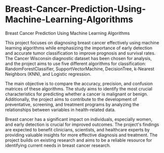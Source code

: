 # Breast-Cancer-Prediction-Using-Machine-Learning-Algorithms
Breast Cancer Prediction Using Machine Learning Algorithms

This project focuses on diagnosing breast cancer effectively using machine learning algorithms while emphasizing the importance of early detection and accurate tumor classification to improve prognosis and survival rates. The Cancer Wisconsin diagnostic dataset has been chosen for analysis, and the project aims to use five different algorithms for classification: RandomForestClassifier, SupportVectorMachine, DecisionTree, k-Nearest Neighbors (KNN), and Logistic regression.

The main objective is to compare the accuracy, precision, and confusion matrices of these algorithms. The study aims to identify the most crucial characteristics for predicting whether a cancer is malignant or benign. Additionally, the project aims to contribute to the development of preventative, screening, and treatment programs by analyzing the relationships between variables in health-related data.

Breast cancer has a significant impact on individuals, especially women, and early detection is crucial for improved outcomes. The project's findings are expected to benefit clinicians, scientists, and healthcare experts by providing valuable insights for more effective diagnosis and treatment. The project builds on existing research and aims to be a reliable resource for identifying current needs in breast cancer research.
